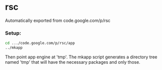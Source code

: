 # rsc
Automatically exported from code.google.com/p/rsc

### Setup:

```bash
cd .../code.google.com/p/rsc/app
../mkapp
```

Then point app engine at 'tmp'.
The mkapp script generates a directory tree named 'tmp' that will have the necessary packages and only those.
